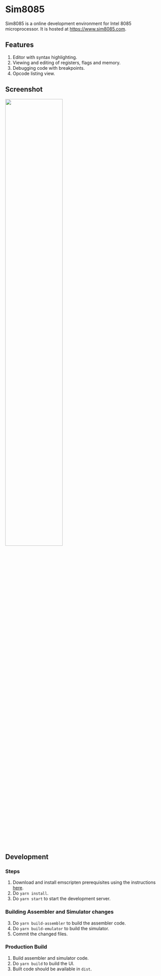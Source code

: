 Sim8085
=======

Sim8085 is a online development environment for Intel 8085 microprocessor. It is
hosted at https://www.sim8085.com.

## Features

1. Editor with syntax highlighting.
2. Viewing and editing of registers, flags and memory.
3. Debugging code with breakpoints.
4. Opcode listing view.

## Screenshot

<img src="src/static/screen.png" width="60%"/>

## Development

### Steps

1. Download and install emscripten prerequisites using the instructions [here](https://kripken.github.io/emscripten-site/docs/getting_started/downloads.html#platform-notes-installation-instructions-sdk).
2. Do `yarn install`.
3. Do `yarn start` to start the development server.

### Building Assembler and Simulator changes
3. Do `yarn build-assembler` to build the assembler code.
4. Do `yarn build-emulator` to build the simulator.
5. Commit the changed files.

### Production Build

1. Build assembler and simulator code.
2. Do `yarn build` to build the UI.
3. Built code should be available in `dist`.

